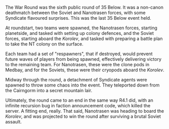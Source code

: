 The War Round was the sixth public round of 35 Below. It was a non-canon deathmatch between the Soviet and Nanotrasen forces, with some Syndicate flavoured surprises. This was the last 35 Below event held.

At roundstart, two teams were spawned, the Nanotrasen forces, starting planetside, and tasked with setting up colony defences, and the Soviet forces, starting aboard the *Korolev*, and tasked with preparing a battle plan to take the NT colony on the surface.

Each team had a set of "respawners", that if destroyed, would prevent future waves of players from being spawned, effectively delivering victory to the remaining team. For Nanotrasen, these were the clone pods in Medbay, and for the Soviets, these were their cryopods aboard the *Korolev*.

Midway through the round, a detachment of Syndicate agents were spawned to throw some chaos into the event. They teleported down from the Cairngorm into a secret mountain lair.

Ultimately, the round came to an end in the same way R4.1 did, with an infinite recursion bug in faction announcement code, which killed the server. A fitting end, really. That said, Nanotrasen was heading to board the *Korolev*, and was projected to win the round after surviving a brutal Soviet assault.